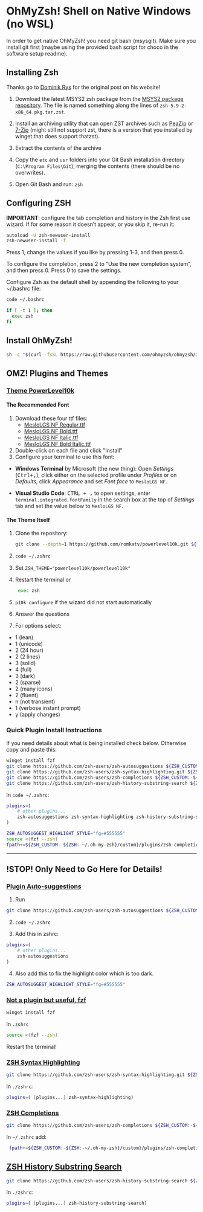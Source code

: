 # OhMyZsh! Shell on Native Windows (no WSL)

In order to get native OhMyZsh! you need git bash (msysgit). Make sure you install git first (maybe using the provided bash script for choco in the software setup readme).


## Installing Zsh

Thanks go to [Dominik Rys](https://dominikrys.com/posts/zsh-in-git-bash-on-windows/) for the original post on his website!

1. Download the latest MSYS2 zsh package from the [MSYS2 package repository](https://packages.msys2.org/packages/zsh?repo=msys&variant=x86_64). The file is named something along the lines of `zsh-5.9-2-x86_64.pkg.tar.zst`.

2. Install an archiving utility that can open ZST archives such as [PeaZip](https://peazip.github.io/) or [7-Zip](https://www.7-zip.org/) (might still not support zst, there is a version that you installed by winget that does support thatzst).

3. Extract the contents of the archive 

4. Copy the `etc` and `usr` folders into your Git Bash installation directory (`C:\Program Files\Git`), merging the contents (there should be no overwrites).

5. Open Git Bash and run: `zsh`

## Configuring ZSH

**IMPORTANT**: configure the tab completion and history in the Zsh first use wizard. If for some reason it doesn’t appear, or you skip it, re-run it:

```sh
autoload -U zsh-newuser-install
zsh-newuser-install -f
```

Press 1, change the values if you like by pressing 1-3, and then press 0.

To configure the completion, press 2 to “Use the new completion system”, and then press 0.
Press 0 to save the settings.

Configure Zsh as the default shell by appending the following to your ~/.bashrc file:

```sh
code ~/.bashrc
```

```sh
if [ -t 1 ]; then
  exec zsh
fi
```

## Install OhMyZsh!

```sh
sh -c "$(curl -fsSL https://raw.githubusercontent.com/ohmyzsh/ohmyzsh/master/tools/install.sh)"
```

## OMZ! Plugins and Themes

### [Theme PowerLevel10k](https://github.com/romkatv/powerlevel10k)

#### The Recommended Font
1. Download these four ttf files:
   - [MesloLGS NF Regular.ttf](
       https://github.com/romkatv/powerlevel10k-media/raw/master/MesloLGS%20NF%20Regular.ttf)
   - [MesloLGS NF Bold.ttf](
       https://github.com/romkatv/powerlevel10k-media/raw/master/MesloLGS%20NF%20Bold.ttf)
   - [MesloLGS NF Italic.ttf](
       https://github.com/romkatv/powerlevel10k-media/raw/master/MesloLGS%20NF%20Italic.ttf)
   - [MesloLGS NF Bold Italic.ttf](
       https://github.com/romkatv/powerlevel10k-media/raw/master/MesloLGS%20NF%20Bold%20Italic.ttf)
1. Double-click on each file and click "Install"
1. Configure your terminal to use this font:
  - **Windows Terminal** by Microsoft (the new thing): Open *Settings* (<kbd>Ctrl+,</kbd>), click
     either on the selected profile under *Profiles* or on *Defaults*, click *Appearance* and set
     *Font face* to `MesloLGS NF`.

  - **Visual Studio Code**: <kbd>CTRL + ,</kbd> to open settings, enter `terminal.integrated.fontFamily` in the search box at
     the top of *Settings* tab and set the value below to `MesloLGS NF`.

#### The Theme Itself

1. Clone the repository:
    ```sh
    git clone --depth=1 https://github.com/romkatv/powerlevel10k.git ${ZSH_CUSTOM:-$HOME/.oh-my-zsh/custom}/themes/powerlevel10k
    ```
1. 
    ```sh
    code ~/.zshrc
    ```
1. Set `ZSH_THEME="powerlevel10k/powerlevel10k"`

1. Restart the terminal or
   ```sh
    exec zsh
   ```

1. `p10k configure` if the wizard did not start automatically

1. Answer the questions

1. For options select:
  - 1 (lean)
  - 1 (unicode)
  - 2 (24 hour)
  - 2 (2 lines)
  - 3 (solid)
  - 4 (full)
  - 3 (dark)
  - 2 (sparse)
  - 2 (many icons)
  - 2 (fluent)
  - n (not transient)
  - 1 (verbose instant prompt)
  - y (apply changes)

### Quick Plugin Install Instructions

If you need details about what is being installed check below. Otherwise copy and paste this:

```sh
winget install fzf
git clone https://github.com/zsh-users/zsh-autosuggestions ${ZSH_CUSTOM:-~/.oh-my-zsh/custom}/plugins/zsh-autosuggestions
git clone https://github.com/zsh-users/zsh-syntax-highlighting.git ${ZSH_CUSTOM:-~/.oh-my-zsh/custom}/plugins/zsh-syntax-highlighting
git clone https://github.com/zsh-users/zsh-completions ${ZSH_CUSTOM:-${ZSH:-~/.oh-my-zsh}/custom}/plugins/zsh-completions
git clone https://github.com/zsh-users/zsh-history-substring-search ${ZSH_CUSTOM:-~/.oh-my-zsh/custom}/plugins/zsh-history-substring-search
```

In `code ~/.zshrc`:
```sh
plugins=( 
    # other plugins...
    zsh-autosuggestions zsh-syntax-highlighting zsh-history-substring-search
)

ZSH_AUTOSUGGEST_HIGHLIGHT_STYLE="fg=#555555"
source <(fzf --zsh)
fpath+=${ZSH_CUSTOM:-${ZSH:-~/.oh-my-zsh}/custom}/plugins/zsh-completions/src
```
---

## !STOP! Only Need to Go Here for Details!

### [Plugin Auto-suggestions](https://github.com/zsh-users/zsh-autosuggestions)

1. Run
```sh
git clone https://github.com/zsh-users/zsh-autosuggestions ${ZSH_CUSTOM:-~/.oh-my-zsh/custom}/plugins/zsh-autosuggestions
```

2. `code ~/.zshrc`

3. Add this in zshrc:
```sh
plugins=( 
    # other plugins...
    zsh-autosuggestions
)
```

4. Also add this to fix the highlight color which is too dark.

```sh
ZSH_AUTOSUGGEST_HIGHLIGHT_STYLE="fg=#555555"
```

### [Not a plugin but useful, fzf](https://github.com/junegunn/fzf)

```sh
winget install fzf
```

In `.zshrc`

```sh
source <(fzf --zsh)
```

Restart the terminal!

### [ZSH Syntax Highlighting](https://github.com/zsh-users/zsh-syntax-highlighting)

```sh
git clone https://github.com/zsh-users/zsh-syntax-highlighting.git ${ZSH_CUSTOM:-~/.oh-my-zsh/custom}/plugins/zsh-syntax-highlighting
```


In `./zshrc`:

```sh
plugins=( [plugins...] zsh-syntax-highlighting)
```

### [ZSH Completions](https://github.com/zsh-users/zsh-completions)

```sh
git clone https://github.com/zsh-users/zsh-completions ${ZSH_CUSTOM:-${ZSH:-~/.oh-my-zsh}/custom}/plugins/zsh-completions
```

In `~/.zshrc` add:

```sh
 fpath+=${ZSH_CUSTOM:-${ZSH:-~/.oh-my-zsh}/custom}/plugins/zsh-completions/src
 ```

## [ZSH History Substring Search](https://github.com/zsh-users/zsh-history-substring-search)


```sh
git clone https://github.com/zsh-users/zsh-history-substring-search ${ZSH_CUSTOM:-~/.oh-my-zsh/custom}/plugins/zsh-history-substring-search
```


In `./zshrc`:

```sh
plugins=( [plugins...] zsh-history-substring-search)
```

